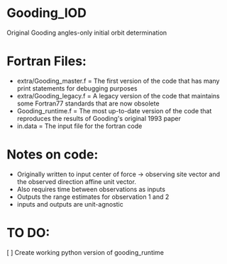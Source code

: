 # Gooding_IOD
Original Gooding angles-only initial orbit determination

# Fortran Files:
- extra/Gooding_master.f = The first version of the code that has many print statements for debugging purposes
- extra/Gooding_legacy.f =  A legacy version of the code that maintains some Fortran77 standards that are now obsolete
- Gooding_runtime.f = The most up-to-date version of the code that reproduces the results of Gooding's original 1993 paper
- in.data = The input file for the fortran code

# Notes on code:
- Originally written to input center of force -> observing site vector and the observed direction affine unit vector.
- Also requires time between observations as inputs
- Outputs the range estimates for observation 1 and 2
- inputs and outputs are unit-agnostic


# TO DO:
[ ] Create working python version of gooding_runtime
